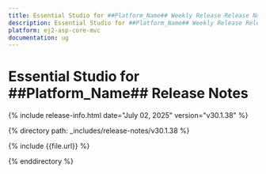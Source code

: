```yaml
---
title: Essential Studio for ##Platform_Name## Weekly Release Release Notes  
description: Essential Studio for ##Platform_Name## Weekly Release Release Notes  
platform: ej2-asp-core-mvc
documentation: ug
---
```


# Essential Studio for ##Platform_Name##  Release Notes  

{% include release-info.html date="July 02, 2025"  version="v30.1.38" %}

{% directory path: _includes/release-notes/v30.1.38 %}

{% include {{file.url}} %}

{% enddirectory %}